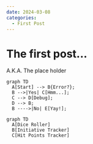```yaml
---
date: 2024-03-08
categories:
  - First Post
---
```


# The first post...

A.K.A. The place holder

``` mermaid
graph TD
  A[Start] --> B{Error?};
  B -->|Yes| C[Hmm...];
  C --> D[Debug];
  D --> B;
  B ---->|No| E[Yay!];
```

``` mermaid
graph TD
  A[Dice Roller]
  B[Initiative Tracker]
  C[Hit Points Tracker]
```
